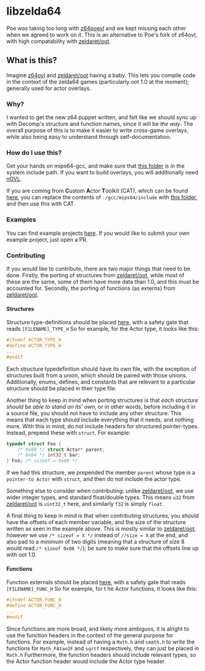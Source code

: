 # libzelda64
Poe was taking too long with [z64poevl](https://github.com/CrookedPoe/z64ovl/) and we kept missing each other when we agreed to work on it.
This is an alternative to Poe's fork of z64ovl, with high compatability with [zeldaret/oot](https://github.com/zeldaret/oot).

## What is this?
Imagine [z64ovl](https://github.com/CrookedPoe/z64ovl/) and [zeldaret/oot](https://github.com/zeldaret/oot) having a baby. This lets you compile code in the context of the zelda64 games (particularly oot 1.0 at the moment); generally used for actor overlays.

### Why?
I wanted to get the new z64 puppet written, and felt like we should sync up with Decomp's structure and function names, since it will be _the way_.
The overall purpose of this is to make it easier to write cross-game overlays, while also being easy to understand through self-documentation.

### How do I use this?
Get your hands on mips64-gcc, and make sure that [this folder](gcc/mips64/include) is in the system include path.
If you want to build overlays, you will additionally need [nOVL](https://github.com/AriaHiro64/novl).

If you are coming from **C**ustom **A**ctor **T**oolkit (CAT), which can be found [here](https://hylianmodding.com/?p=217), you can replace the contents of `./gcc/mips64/include` with [this folder](gcc/mips64/include), and then use this with CAT.

### Examples
You can find example projects [here](examples). If you would like to submit your own example project, just open a PR.

### Contributing
If you would like to contribute, there are two major things that need to be done.
Firstly, the porting of structures from [zeldaret/oot](https://github.com/zeldaret/oot), while most of these are the same, some of them have more data than 1.0, and this must be accounted for.
Secondly, the porting of functions (as externs) from [zeldaret/oot](https://github.com/zeldaret/oot).

#### Structures
Structure type-definitions should be placed [here](gcc/mips64/include/libzelda64/lib/types), with a safety gate that reads `[FILENAME]_TYPE_H`
So for example, for the Actor type, it looks like this:

```c
#ifndef ACTOR_TYPE_H
#define ACTOR_TYPE_H
...
#endif
```

Each structure typedefinition should have its own file, with the exception of structures built from a union, which should be paired with those unions.
Additionally, enums, defines, and constants that are relevant to a particular structure should be placed in their type file.

Another thing to keep in mind when porting structures is that _each structure should be able to stand on its' own_, or in other words, before including it in a source file, you should not have to include any other structure.
This means that each type should include everything that it needs, and nothing more. With this in mind, do not include headers for structured pointer-types. Instead, prepend these with `struct`.
For example:

```c
typedef struct Foo {
    /* 0x00 */ struct Actor* parent;
    /* 0x04 */ int32_t bar;
} Foo; /* sizeof = 0x08 */
```

If we had this structure, we prepended the member `parent` whose type is a `pointer-to Actor` with `struct`, and then do not include the actor type.

Something else to consider when contributing: unlike [zeldaret/oot](https://github.com/zeldaret/oot), we use wider integer types, and standard float/double types. This means `u32` from [zeldaret/oot](https://github.com/zeldaret/oot) is `uint32_t` here, and similarly `f32` is simply `float`.

A final thing to keep in mind is that when contributing structures, you should have the offsets of each member variable, and the size of the structure written as seen in the example above. This is mostly similar to [zeldaret/oot](https://github.com/zeldaret/oot), however we use `/* sizeof = X */` instead of `//size = X` at the end, and also pad to a minimum of two digits (meaning that a structure of size 8 would read `/* sizeof 0x08 */`); be sure to make sure that the offsets line up with oot 1.0.

#### Functions
Function externals should be placed [here](gcc/mips64/include/libzelda64/lib), with a safety gate that reads `[FILENAME]_FUNC_H`
So for example, for t he Actor functions, it looks like this:

```c
#ifndef ACTOR_FUNC_H
#define ACTOR_FUNC_H
...
#endif
```

Since functions are more broad, and likely more ambiguos, it is alright to use the function headers in the context of the general purpose for functions.
For example, instead of having a `Math.h` and `cmath.h` to write the functions for `Math_FAtan2F` and `sqrtf` respectively, they can just be placed in `Math.h`
Furthermore, the function headers should include relevant types, so the Actor function header would include the Actor type header.

